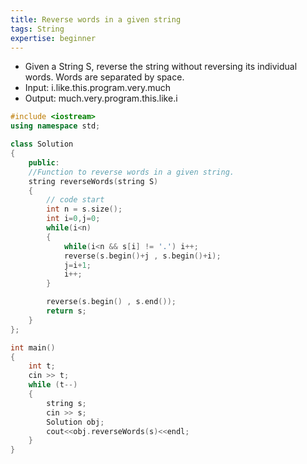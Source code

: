 ```yaml
---
title: Reverse words in a given string
tags: String
expertise: beginner
---
```


- Given a String S, reverse the string without reversing its individual words. Words are separated by space.
- Input: i.like.this.program.very.much
- Output: much.very.program.this.like.i

```cpp
#include <iostream>
using namespace std;

class Solution
{
    public:
    //Function to reverse words in a given string.
    string reverseWords(string S)
    {
        // code start
        int n = s.size();
        int i=0,j=0;
        while(i<n)
        {
            while(i<n && s[i] != '.') i++;
            reverse(s.begin()+j , s.begin()+i);
            j=i+1;
            i++;
        }

        reverse(s.begin() , s.end());
        return s;
    }
};

int main()
{
    int t;
    cin >> t;
    while (t--)
    {
        string s;
        cin >> s;
        Solution obj;
        cout<<obj.reverseWords(s)<<endl;
    }
}
```
